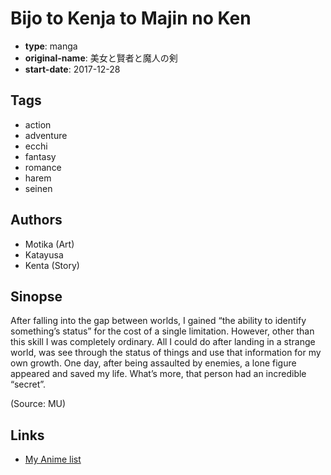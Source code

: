 # Bijo to Kenja to Majin no Ken

-   **type**: manga
-   **original-name**: 美女と賢者と魔人の剣
-   **start-date**: 2017-12-28

## Tags

-   action
-   adventure
-   ecchi
-   fantasy
-   romance
-   harem
-   seinen

## Authors

-   Motika (Art)
-   Katayusa
-   Kenta (Story)

## Sinopse

After falling into the gap between worlds, I gained “the ability to identify something’s status” for the cost of a single limitation. However, other than this skill I was completely ordinary. All I could do after landing in a strange world, was see through the status of things and use that information for my own growth. One day, after being assaulted by enemies, a lone figure appeared and saved my life. What’s more, that person had an incredible “secret”.

(Source: MU)

## Links

-   [My Anime list](https://myanimelist.net/manga/112332/Bijo_to_Kenja_to_Majin_no_Ken)
